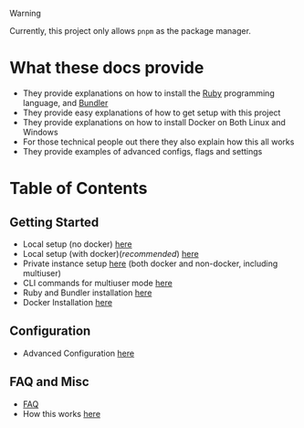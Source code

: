 > [!WARNING]
> Currently, this project only allows `pnpm` as the package manager.

# What these docs provide

- They provide explanations on how to install the [Ruby](https://ruby-lang.org) programming language, and [Bundler](https://bundler.io)
- They provide easy explanations of how to get setup with this project
- They provide explanations on how to install Docker on Both Linux and Windows
- For those technical people out there they also explain how this all works
- They provide examples of advanced configs, flags and settings

# Table of Contents

## Getting Started
- Local setup (no docker) [here](./terminal.md)
- Local setup (with docker)(*recommended*) [here](./docker.md)
- Private instance setup [here](./private.md) (both docker and non-docker, including multiuser)
- CLI commands for multiuser mode [here](./multiuser.md)
- Ruby and Bundler installation [here](./install-ruby.md)
- Docker Installation [here](./docker-install.md)

## Configuration
- Advanced Configuration [here](./advanced-config.md)

## FAQ and Misc
- [FAQ](./faq.md)
- How this works [here](./how-it-works.md)
